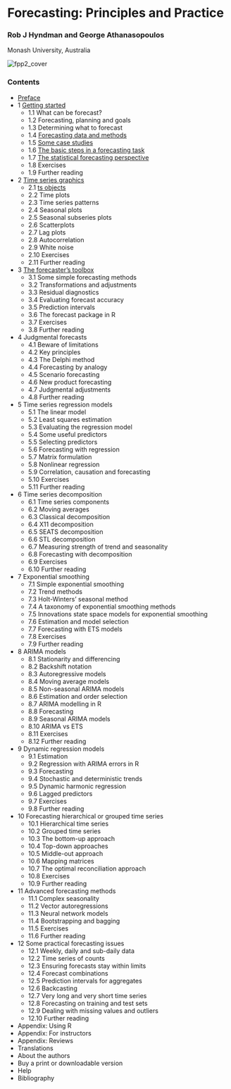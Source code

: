 # Forecasting: Principles and Practice

### Rob J Hyndman and George Athanasopoulos

Monash University, Australia


![fpp2_cover](https://otexts.com/fpp2/fpp2_cover.jpg)


### Contents

* [Preface](preface.md)
* 1 [Getting started](intro.md)
   * 1.1 What can be forecast?
   * 1.2 Forecasting, planning and goals
   * 1.3 Determining what to forecast
   * 1.4 [Forecasting data and methods](data-methods.md)
   * 1.5 [Some case studies](case-studies.md)
   * 1.6 [The basic steps in a forecasting task](basic-steps.md)
   * 1.7 [The statistical forecasting perspective](perspective.md)
   * 1.8 Exercises
   * 1.9 Further reading
* 2 [Time series graphics](graphics.md)
   * 2.1 [ts objects](ts-objects.md)
   * 2.2 Time plots
   * 2.3 Time series patterns
   * 2.4 Seasonal plots
   * 2.5 Seasonal subseries plots
   * 2.6 Scatterplots
   * 2.7 Lag plots
   * 2.8 Autocorrelation
   * 2.9 White noise
   * 2.10 Exercises
   * 2.11 Further reading
* 3 [The forecaster’s toolbox](toolbox.md)
   * 3.1 Some simple forecasting methods
   * 3.2 Transformations and adjustments
   * 3.3 Residual diagnostics
   * 3.4 Evaluating forecast accuracy
   * 3.5 Prediction intervals
   * 3.6 The forecast package in R
   * 3.7 Exercises
   * 3.8 Further reading
* 4 Judgmental forecasts
   * 4.1 Beware of limitations
   * 4.2 Key principles
   * 4.3 The Delphi method
   * 4.4 Forecasting by analogy
   * 4.5 Scenario forecasting
   * 4.6 New product forecasting
   * 4.7 Judgmental adjustments
   * 4.8 Further reading
* 5 Time series regression models
   * 5.1 The linear model
   * 5.2 Least squares estimation
   * 5.3 Evaluating the regression model
   * 5.4 Some useful predictors
   * 5.5 Selecting predictors
   * 5.6 Forecasting with regression
   * 5.7 Matrix formulation
   * 5.8 Nonlinear regression
   * 5.9 Correlation, causation and forecasting
   * 5.10 Exercises
   * 5.11 Further reading
* 6 Time series decomposition
   * 6.1 Time series components
   * 6.2 Moving averages
   * 6.3 Classical decomposition
   * 6.4 X11 decomposition
   * 6.5 SEATS decomposition
   * 6.6 STL decomposition
   * 6.7 Measuring strength of trend and seasonality
   * 6.8 Forecasting with decomposition
   * 6.9 Exercises
   * 6.10 Further reading
* 7 Exponential smoothing
   * 7.1 Simple exponential smoothing
   * 7.2 Trend methods
   * 7.3 Holt-Winters’ seasonal method
   * 7.4 A taxonomy of exponential smoothing methods
   * 7.5 Innovations state space models for exponential smoothing
   * 7.6 Estimation and model selection
   * 7.7 Forecasting with ETS models
   * 7.8 Exercises
   * 7.9 Further reading
* 8 ARIMA models
   * 8.1 Stationarity and differencing
   * 8.2 Backshift notation
   * 8.3 Autoregressive models
   * 8.4 Moving average models
   * 8.5 Non-seasonal ARIMA models
   * 8.6 Estimation and order selection
   * 8.7 ARIMA modelling in R
   * 8.8 Forecasting
   * 8.9 Seasonal ARIMA models
   * 8.10 ARIMA vs ETS
   * 8.11 Exercises
   * 8.12 Further reading
* 9 Dynamic regression models
   * 9.1 Estimation
   * 9.2 Regression with ARIMA errors in R
   * 9.3 Forecasting
   * 9.4 Stochastic and deterministic trends
   * 9.5 Dynamic harmonic regression
   * 9.6 Lagged predictors
   * 9.7 Exercises
   * 9.8 Further reading
* 10 Forecasting hierarchical or grouped time series
   * 10.1 Hierarchical time series
   * 10.2 Grouped time series
   * 10.3 The bottom-up approach
   * 10.4 Top-down approaches
   * 10.5 Middle-out approach
   * 10.6 Mapping matrices
   * 10.7 The optimal reconciliation approach
   * 10.8 Exercises
   * 10.9 Further reading
* 11 Advanced forecasting methods
   * 11.1 Complex seasonality
   * 11.2 Vector autoregressions
   * 11.3 Neural network models
   * 11.4 Bootstrapping and bagging
   * 11.5 Exercises
   * 11.6 Further reading
* 12 Some practical forecasting issues
   * 12.1 Weekly, daily and sub-daily data
   * 12.2 Time series of counts
   * 12.3 Ensuring forecasts stay within limits
   * 12.4 Forecast combinations
   * 12.5 Prediction intervals for aggregates
   * 12.6 Backcasting
   * 12.7 Very long and very short time series
   * 12.8 Forecasting on training and test sets
   * 12.9 Dealing with missing values and outliers
   * 12.10 Further reading
* Appendix: Using R
* Appendix: For instructors
* Appendix: Reviews
* Translations
* About the authors
* Buy a print or downloadable version
* Help
* Bibliography
